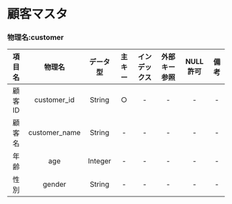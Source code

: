 # 顧客マスタ

### 物理名:customer

|項目名|物理名|データ型|主キー|インデックス|外部キー参照|NULL許可|備考|
|:--:|:--:|:--:|:--:|:--:|:--:|:--:|:--:|
|顧客ID|customer_id|String|○|-|-|-|-|
|顧客名|customer_name|String|-|-|-|-|-|
|年齢|age|Integer|-|-|-|-|-|
|性別|gender|String|-|-|-|-|-|